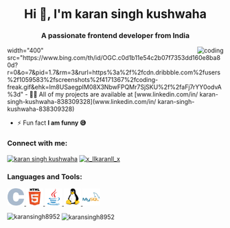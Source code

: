<h1 align="center">Hi 👋, I'm karan singh kushwaha</h1>
<h3 align="center">A passionate frontend developer from India</h3>
<img align="right"alt="coding">width="400" src="https://www.bing.com/th/id/OGC.c0d1b11e54c2b07f7353dd160e8ba80d?r=0&o=7&pid=1.7&rm=3&rurl=https%3a%2f%2fcdn.dribbble.com%2fusers%2f1059583%2fscreenshots%2f4171367%2fcoding-freak.gif&ehk=lm8USaegpIM08X3NbwFPQMr7SjSKU%2f%2faFj7rYY0odvA%3d"
- 👨‍💻 All of my projects are available at [www.linkedin.com/in/ karan-singh-kushwaha-838309328](www.linkedin.com/in/ karan-singh-kushwaha-838309328)

- ⚡ Fun fact **I am funny 😅**

<h3 align="left">Connect with me:</h3>
<p align="left">
<a href="https://linkedin.com/in/karan singh kushwaha" target="blank"><img align="center" src="https://raw.githubusercontent.com/rahuldkjain/github-profile-readme-generator/master/src/images/icons/Social/linked-in-alt.svg" alt="karan singh kushwaha" height="30" width="40" /></a>
<a href="https://instagram.com/x_llkaranll_x" target="blank"><img align="center" src="https://raw.githubusercontent.com/rahuldkjain/github-profile-readme-generator/master/src/images/icons/Social/instagram.svg" alt="x_llkaranll_x" height="30" width="40" /></a>
</p>

<h3 align="left">Languages and Tools:</h3>
<p align="left"> <a href="https://www.cprogramming.com/" target="_blank" rel="noreferrer"> <img src="https://raw.githubusercontent.com/devicons/devicon/master/icons/c/c-original.svg" alt="c" width="40" height="40"/> </a> <a href="https://www.w3.org/html/" target="_blank" rel="noreferrer"> <img src="https://raw.githubusercontent.com/devicons/devicon/master/icons/html5/html5-original-wordmark.svg" alt="html5" width="40" height="40"/> </a> <a href="https://www.java.com" target="_blank" rel="noreferrer"> <img src="https://raw.githubusercontent.com/devicons/devicon/master/icons/java/java-original.svg" alt="java" width="40" height="40"/> </a> <a href="https://www.linux.org/" target="_blank" rel="noreferrer"> <img src="https://raw.githubusercontent.com/devicons/devicon/master/icons/linux/linux-original.svg" alt="linux" width="40" height="40"/> </a> <a href="https://www.mysql.com/" target="_blank" rel="noreferrer"> <img src="https://raw.githubusercontent.com/devicons/devicon/master/icons/mysql/mysql-original-wordmark.svg" alt="mysql" width="40" height="40"/> </a> </p>

<p><img align="left" src="https://github-readme-stats.vercel.app/api/top-langs?username=karansingh8952&show_icons=true&locale=en&layout=compact" alt="karansingh8952" /></p>

<p>&nbsp;<img align="center" src="https://github-readme-stats.vercel.app/api?username=karansingh8952&show_icons=true&locale=en" alt="karansingh8952" /></p>
